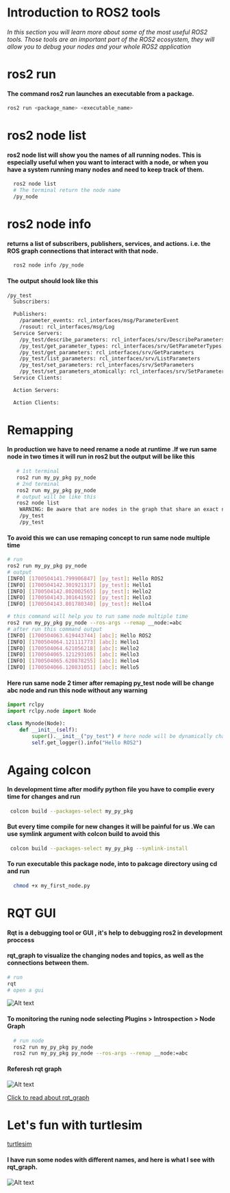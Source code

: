 # Introduction to ROS2 tools
###### In this section you will learn more about some of the most useful ROS2 tools. Those tools are an important part of the ROS2 ecosystem, they will allow you to debug your nodes and your whole ROS2 application

# ros2 run 
#### The command ros2 run launches an executable from a package.
```bash
ros2 run <package_name> <executable_name>
```
# ros2 node list 
#### ros2 node list will show you the names of all running nodes. This is especially useful when you want to interact with a node, or when you have a system running many nodes and need to keep track of them.
```bash
  ros2 node list 
  # The terminal return the node name 
  /py_node
```
# ros2 node info 
#### returns a list of subscribers, publishers, services, and actions. i.e. the ROS graph connections that interact with that node. 
```bash
  ros2 node info /py_node
```
#### The output should look like this 
```bash
/py_test
  Subscribers:

  Publishers:
    /parameter_events: rcl_interfaces/msg/ParameterEvent
    /rosout: rcl_interfaces/msg/Log
  Service Servers:
    /py_test/describe_parameters: rcl_interfaces/srv/DescribeParameters
    /py_test/get_parameter_types: rcl_interfaces/srv/GetParameterTypes
    /py_test/get_parameters: rcl_interfaces/srv/GetParameters
    /py_test/list_parameters: rcl_interfaces/srv/ListParameters
    /py_test/set_parameters: rcl_interfaces/srv/SetParameters
    /py_test/set_parameters_atomically: rcl_interfaces/srv/SetParametersAtomically
  Service Clients:

  Action Servers:

  Action Clients:
```
# Remapping 
#### In production we have to need rename a node at runtime .If we run same node in two times it will run in ros2 but the output will be like this 

```bash
   # 1st terminal 
   ros2 run my_py_pkg py_node 
   # 2nd terminal 
   ros2 run my_py_pkg py_node 
   # output will be like this 
   ros2 node list
    WARNING: Be aware that are nodes in the graph that share an exact name, this can have unintended side effects.
    /py_test
    /py_test

```
#### To avoid this we can use remaping concept to run same node multiple time 

```bash
# run 
ros2 run my_py_pkg py_node
# output 
[INFO] [1700504141.799906847] [py_test]: Hello ROS2
[INFO] [1700504142.301921317] [py_test]: Hello1
[INFO] [1700504142.802002565] [py_test]: Hello2
[INFO] [1700504143.301641592] [py_test]: Hello3
[INFO] [1700504143.801780340] [py_test]: Hello4

# this command will help you to run same node multiple time 
ros2 run my_py_pkg py_node --ros-args --remap __node:=abc 
# after run this command output 
[INFO] [1700504063.619443744] [abc]: Hello ROS2
[INFO] [1700504064.121111773] [abc]: Hello1
[INFO] [1700504064.621056218] [abc]: Hello2
[INFO] [1700504065.121293105] [abc]: Hello3
[INFO] [1700504065.620878255] [abc]: Hello4
[INFO] [1700504066.120831051] [abc]: Hello5

```
#### Here run same node 2 timer after remaping py_test node will be change abc node and run this node without any warning 

```python
import rclpy
import rclpy.node import Node 

class Mynode(Node):
    def __init__(self):
        super().__init__("py_test") # here node will be dynamically change when run rempaing command to run node multiple times
        self.get_logger().info("Hello ROS2")

```
# Againg colcon 
#### In development time after modify python file you have to complie every time for changes and run 
```bash
 colcon build --packages-select my_py_pkg 

```
#### But every time compile for new changes it will be painful for us .We can use symlink argument with colcon build to avoid this 

```bash
 colcon build --packages-select my_py_pkg --symlink-install
```
#### To run executable this package node, into to pakcage directory using cd and run 
```bash
  chmod +x my_first_node.py
```
# RQT GUI 

#### Rqt is a debugging tool or GUI , it's help to debugging ros2 in development proccess 
#### rqt_graph to visualize the changing nodes and topics, as well as the connections between them.

```bash
# run 
rqt 
# open a gui 
```
![Alt text](image.png) 

#### To monitoring the runing node selecting Plugins > Introspection > Node Graph
```bash
  # run node 
  ros2 run my_py_pkg py_node 
  ros2 run my_py_pkg py_node --ros-args --remap __node:=abc  
```
#### Referesh rqt graph 
![Alt text](image-1.png)

[Click to read about rqt_graph](https://docs.ros.org/en/humble/Tutorials/Beginner-CLI-Tools/Understanding-ROS2-Topics/Understanding-ROS2-Topics.html)

# Let's fun with turtlesim 
[turtlesim](https://docs.ros.org/en/humble/Tutorials/Beginner-CLI-Tools/Introducing-Turtlesim/Introducing-Turtlesim.html)

#### I have run some nodes with different names, and here is what I see with rqt_graph.
![Alt text](image-2.png)